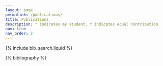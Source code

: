 ```yaml
---
layout: page
permalink: /publications/
title: Publications 
description: * indicates my student, † indicates equal contribution
nav: true
nav_order: 2
---
```


<!-- _pages/publications.md -->

<!-- Bibsearch Feature -->

{% include bib_search.liquid %}

<div class="publications">

{% bibliography %}

</div>
